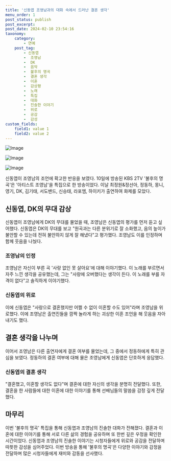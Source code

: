 ```yaml
---
title: '신동엽 조영남과의 대화 속에서 드러난 결혼 생각'
menu_order: 1
post_status: publish
post_excerpt: 
post_date: 2024-02-10 23:54:16
taxonomy:
    category:
        - 연예
    post_tag:
        - 신동엽
        -  조영남
        -  DK
        -  음악
        -  불후의 명곡
        -  결혼 생각
        -  이혼
        -  감상평
        -  노래
        -  특집
        -  대화
        -  진솔한 이야기
        -  위로
        -  공감
        -  감성
custom_fields:
    field1: value 1
    field2: value 2
---
```


![Image](https://mimgnews.pstatic.net/image/311/2024/02/10/0001690446_001_20240210202104977.jpg?type=w540)

![Image](https://ssl.pstatic.net/mimgnews/image/311/2024/02/10/0001690446_002_20240210202105033.jpg?type=w540)

![Image](https://mimgnews.pstatic.net/image/311/2024/02/10/0001690446_003_20240210202105103.jpg?type=w540)

신동엽이 조영남의 조언에 확고한 반응을 보였다. 10일에 방송된 KBS 2TV '불후의 명곡'은 '아티스트 조영남'을 특집으로 한 방송이었다. 이날 최정원&정선아, 정동하, 몽니, 영기, DK, 김기태, 서도밴드, 신승태, 라포엠, 하이키가 출연하여 화제를 모았다. 
## 신동엽, DK의 무대 감상
신동엽이 조영남에게 DK의 무대를 물었을 때, 조영남은 신동엽의 평가를 먼저 듣고 싶어했다. 신동엽은 DK의 무대를 보고 "원곡과는 다른 분위기로 잘 소화했고, 음의 높이가 불안할 수 있는데 전혀 불안하지 않게 잘 해냈다"고 평가했다. 조영남도 이를 인정하며 함께 웃음을 나눴다.
### 조영남의 인정
조영남은 자신이 부른 곡 '사랑 없인 못 살아요'에 대해 이야기했다. 이 노래를 부르면서 자주 느낀 생각을 공유했는데, 그는 "사랑에 오버했다는 생각이 든다. 이 노래를 부를 자격이 없다"고 솔직하게 이야기했다. 
### 신동엽의 위로
이에 신동엽은 "사랑으로 결혼했지만 어쩔 수 없이 이혼할 수도 있어"라며 조영남을 위로했다. 이에 조영남은 출연진들을 깜짝 놀라게 하는 괴상한 이혼 조언을 해 웃음을 자아내기도 했다. 
## 결혼 생각을 나누며
이어서 조영남은 다른 출연자에게 결혼 여부를 물었는데, 그 중에서 정동하에게 특히 관심을 보였다. 정동하의 결혼 여부에 대해 물은 조영남에게 신동엽은 단호하게 응답했다. 
### 신동엽의 결혼 생각
"결혼했고, 이혼할 생각도 없다"며 결혼에 대한 자신의 생각을 분명히 전달했다. 또한, 결혼을 한 사람들에 대한 이혼에 대한 이야기를 통해 선배님들의 말씀을 감정 깊게 전달했다.
## 마무리
이번 '불후의 명곡' 특집을 통해 신동엽과 조영남의 진솔한 대화가 전해졌다. 결혼과 이혼에 대한 이야기를 통해 서로 다른 삶의 경험을 공유하며 또 한번 깊은 우정을 확인한 시간이었다. 신동엽과 조영남의 진솔한 이야기는 시청자들에게 위로와 공감을 전달하며 따뜻한 감성을 심어주었다. 이번 방송을 통해 '불후의 명곡'은 다양한 이야기와 감정을 전달하며 많은 시청자들에게 재미와 감동을 선사했다.
